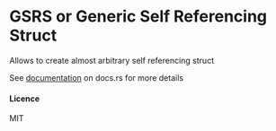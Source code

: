# GSRS or Generic Self Referencing Struct
 
Allows to create almost arbitrary self referencing struct

See [documentation](https://docs.rs/gsrs) on docs.rs for more details 

#### Licence

MIT